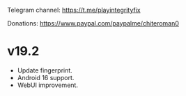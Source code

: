 Telegram channel:
https://t.me/playintegrityfix

Donations:
https://www.paypal.com/paypalme/chiteroman0

# v19.2

- Update fingerprint.
- Android 16 support.
- WebUI improvement.
